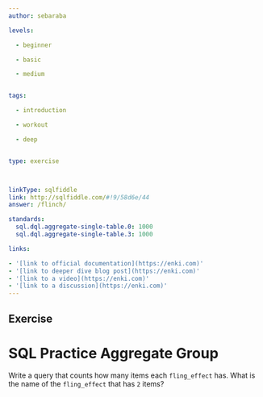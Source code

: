 ```yaml
---
author: sebaraba

levels:

  - beginner

  - basic

  - medium


tags:

  - introduction

  - workout

  - deep


type: exercise



linkType: sqlfiddle
link: http://sqlfiddle.com/#!9/58d6e/44
answer: /flinch/

standards:
  sql.dql.aggregate-single-table.0: 1000
  sql.dql.aggregate-single-table.3: 1000

links:

- '[link to official documentation](https://enki.com)'
- '[link to deeper dive blog post](https://enki.com)'
- '[link to a video](https://enki.com)'
- '[link to a discussion](https://enki.com)'
---        
```

## Exercise
# SQL Practice Aggregate Group
Write a query that counts how many items each `fling_effect` has. What is the name of the `fling_effect` that has `2` items?
